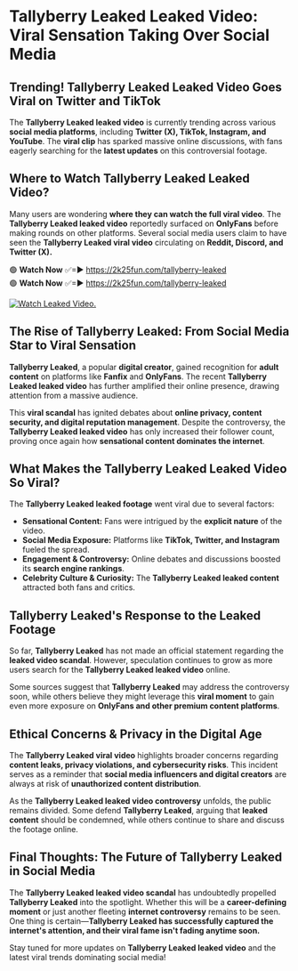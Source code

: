 # Tallyberry Leaked Leaked Video: Viral Sensation Taking Over Social Media

## **Trending! Tallyberry Leaked Leaked Video Goes Viral on Twitter and TikTok**
The **Tallyberry Leaked leaked video** is currently trending across various **social media platforms**, including **Twitter (X), TikTok, Instagram, and YouTube**. The **viral clip** has sparked massive online discussions, with fans eagerly searching for the **latest updates** on this controversial footage.

## **Where to Watch Tallyberry Leaked Leaked Video?**
Many users are wondering **where they can watch the full viral video**. The **Tallyberry Leaked leaked video** reportedly surfaced on **OnlyFans** before making rounds on other platforms. Several social media users claim to have seen the **Tallyberry Leaked viral video** circulating on **Reddit, Discord, and Twitter (X).**

🟢 **Watch Now** ✅=► https://2k25fun.com/tallyberry-leaked  
🟢 **Watch Now** ✅=► https://2k25fun.com/tallyberry-leaked  

[![Watch Leaked Video.](https://miro.medium.com/v2/resize:fit:828/format:webp/1*cilzJN44JGOrTw9NJCrNHA.gif "Watch Leaked Video")](https://2k25fun.com/tallyberry-leaked)

## **The Rise of Tallyberry Leaked: From Social Media Star to Viral Sensation**
**Tallyberry Leaked**, a popular **digital creator**, gained recognition for **adult content** on platforms like **Fanfix** and **OnlyFans**. The recent **Tallyberry Leaked leaked video** has further amplified their online presence, drawing attention from a massive audience.

This **viral scandal** has ignited debates about **online privacy, content security, and digital reputation management**. Despite the controversy, the **Tallyberry Leaked leaked video** has only increased their follower count, proving once again how **sensational content dominates the internet**.

## **What Makes the Tallyberry Leaked Leaked Video So Viral?**
The **Tallyberry Leaked leaked footage** went viral due to several factors:
- **Sensational Content:** Fans were intrigued by the **explicit nature** of the video.
- **Social Media Exposure:** Platforms like **TikTok, Twitter, and Instagram** fueled the spread.
- **Engagement & Controversy:** Online debates and discussions boosted its **search engine rankings**.
- **Celebrity Culture & Curiosity:** The **Tallyberry Leaked leaked content** attracted both fans and critics.

## **Tallyberry Leaked's Response to the Leaked Footage**
So far, **Tallyberry Leaked** has not made an official statement regarding the **leaked video scandal**. However, speculation continues to grow as more users search for the **Tallyberry Leaked leaked video** online.

Some sources suggest that **Tallyberry Leaked** may address the controversy soon, while others believe they might leverage this **viral moment** to gain even more exposure on **OnlyFans and other premium content platforms**.

## **Ethical Concerns & Privacy in the Digital Age**
The **Tallyberry Leaked viral video** highlights broader concerns regarding **content leaks, privacy violations, and cybersecurity risks**. This incident serves as a reminder that **social media influencers and digital creators** are always at risk of **unauthorized content distribution**.

As the **Tallyberry Leaked leaked video controversy** unfolds, the public remains divided. Some defend **Tallyberry Leaked**, arguing that **leaked content** should be condemned, while others continue to share and discuss the footage online.

## **Final Thoughts: The Future of Tallyberry Leaked in Social Media**
The **Tallyberry Leaked leaked video scandal** has undoubtedly propelled **Tallyberry Leaked** into the spotlight. Whether this will be a **career-defining moment** or just another fleeting **internet controversy** remains to be seen. One thing is certain—**Tallyberry Leaked has successfully captured the internet's attention, and their viral fame isn't fading anytime soon.**

Stay tuned for more updates on **Tallyberry Leaked leaked video** and the latest viral trends dominating social media!
